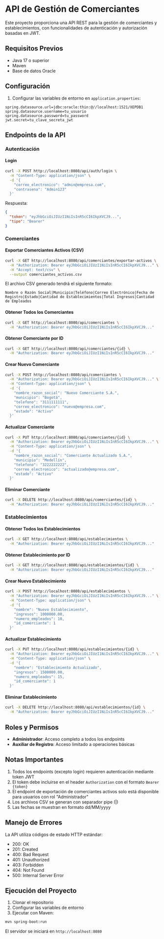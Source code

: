 # API de Gestión de Comerciantes

Este proyecto proporciona una API REST para la gestión de comerciantes y establecimientos, con funcionalidades de autenticación y autorización basadas en JWT.

## Requisitos Previos

- Java 17 o superior
- Maven
- Base de datos Oracle

## Configuración

1. Configurar las variables de entorno en `application.properties`:
```properties
spring.datasource.url=jdbc:oracle:thin:@//localhost:1521/XEPDB1
spring.datasource.username=tu_usuario
spring.datasource.password=tu_password
jwt.secret=tu_clave_secreta_jwt
```

## Endpoints de la API

### Autenticación

#### Login
```bash
curl -X POST http://localhost:8080/api/auth/login \
  -H "Content-Type: application/json" \
  -d '{
    "correo_electronico": "admin@empresa.com",
    "contrasena": "Admin123"
  }'
```

Respuesta:
```json
{
  "token": "eyJhbGciOiJIUzI1NiIsInR5cCI6IkpXVCJ9...",
  "tipo": "Bearer"
}
```

### Comerciantes

#### Exportar Comerciantes Activos (CSV)
```bash
curl -X GET http://localhost:8080/api/comerciantes/exportar-activos \
  -H "Authorization: Bearer eyJhbGciOiJIUzI1NiIsInR5cCI6IkpXVCJ9..." \
  -H "Accept: text/csv" \
  --output comerciantes_activos.csv
```

El archivo CSV generado tendrá el siguiente formato:
```
Nombre o Razón Social|Municipio|Teléfono|Correo Electrónico|Fecha de Registro|Estado|Cantidad de Establecimientos|Total Ingresos|Cantidad de Empleados
```

#### Obtener Todos los Comerciantes
```bash
curl -X GET http://localhost:8080/api/comerciantes \
  -H "Authorization: Bearer eyJhbGciOiJIUzI1NiIsInR5cCI6IkpXVCJ9..."
```

#### Obtener Comerciante por ID
```bash
curl -X GET http://localhost:8080/api/comerciantes/{id} \
  -H "Authorization: Bearer eyJhbGciOiJIUzI1NiIsInR5cCI6IkpXVCJ9..."
```

#### Crear Nuevo Comerciante
```bash
curl -X POST http://localhost:8080/api/comerciantes \
  -H "Authorization: Bearer eyJhbGciOiJIUzI1NiIsInR5cCI6IkpXVCJ9..." \
  -H "Content-Type: application/json" \
  -d '{
    "nombre_razon_social": "Nuevo Comerciante S.A.",
    "municipio": "Bogotá",
    "telefono": "3111111111",
    "correo_electronico": "nuevo@empresa.com",
    "estado": "Activo"
  }'
```

#### Actualizar Comerciante
```bash
curl -X PUT http://localhost:8080/api/comerciantes/{id} \
  -H "Authorization: Bearer eyJhbGciOiJIUzI1NiIsInR5cCI6IkpXVCJ9..." \
  -H "Content-Type: application/json" \
  -d '{
    "nombre_razon_social": "Comerciante Actualizado S.A.",
    "municipio": "Medellín",
    "telefono": "3222222222",
    "correo_electronico": "actualizado@empresa.com",
    "estado": "Activo"
  }'
```

#### Eliminar Comerciante
```bash
curl -X DELETE http://localhost:8080/api/comerciantes/{id} \
  -H "Authorization: Bearer eyJhbGciOiJIUzI1NiIsInR5cCI6IkpXVCJ9..."
```

### Establecimientos

#### Obtener Todos los Establecimientos
```bash
curl -X GET http://localhost:8080/api/establecimientos \
  -H "Authorization: Bearer eyJhbGciOiJIUzI1NiIsInR5cCI6IkpXVCJ9..."
```

#### Obtener Establecimiento por ID
```bash
curl -X GET http://localhost:8080/api/establecimientos/{id} \
  -H "Authorization: Bearer eyJhbGciOiJIUzI1NiIsInR5cCI6IkpXVCJ9..."
```

#### Crear Nuevo Establecimiento
```bash
curl -X POST http://localhost:8080/api/establecimientos \
  -H "Authorization: Bearer eyJhbGciOiJIUzI1NiIsInR5cCI6IkpXVCJ9..." \
  -H "Content-Type: application/json" \
  -d '{
    "nombre": "Nuevo Establecimiento",
    "ingresos": 1000000.00,
    "numero_empleados": 10,
    "id_comerciante": 1
  }'
```

#### Actualizar Establecimiento
```bash
curl -X PUT http://localhost:8080/api/establecimientos/{id} \
  -H "Authorization: Bearer eyJhbGciOiJIUzI1NiIsInR5cCI6IkpXVCJ9..." \
  -H "Content-Type: application/json" \
  -d '{
    "nombre": "Establecimiento Actualizado",
    "ingresos": 1500000.00,
    "numero_empleados": 15,
    "id_comerciante": 1
  }'
```

#### Eliminar Establecimiento
```bash
curl -X DELETE http://localhost:8080/api/establecimientos/{id} \
  -H "Authorization: Bearer eyJhbGciOiJIUzI1NiIsInR5cCI6IkpXVCJ9..."
```

## Roles y Permisos

- **Administrador**: Acceso completo a todos los endpoints
- **Auxiliar de Registro**: Acceso limitado a operaciones básicas

## Notas Importantes

1. Todos los endpoints (excepto login) requieren autenticación mediante token JWT
2. El token debe incluirse en el header `Authorization` con el formato `Bearer {token}`
3. El endpoint de exportación de comerciantes activos solo está disponible para usuarios con rol "Administrador"
4. Los archivos CSV se generan con separador pipe (|)
5. Las fechas se muestran en formato dd/MM/yyyy

## Manejo de Errores

La API utiliza códigos de estado HTTP estándar:
- 200: OK
- 201: Created
- 400: Bad Request
- 401: Unauthorized
- 403: Forbidden
- 404: Not Found
- 500: Internal Server Error

## Ejecución del Proyecto

1. Clonar el repositorio
2. Configurar las variables de entorno
3. Ejecutar con Maven:
```bash
mvn spring-boot:run
```

El servidor se iniciará en `http://localhost:8080` 